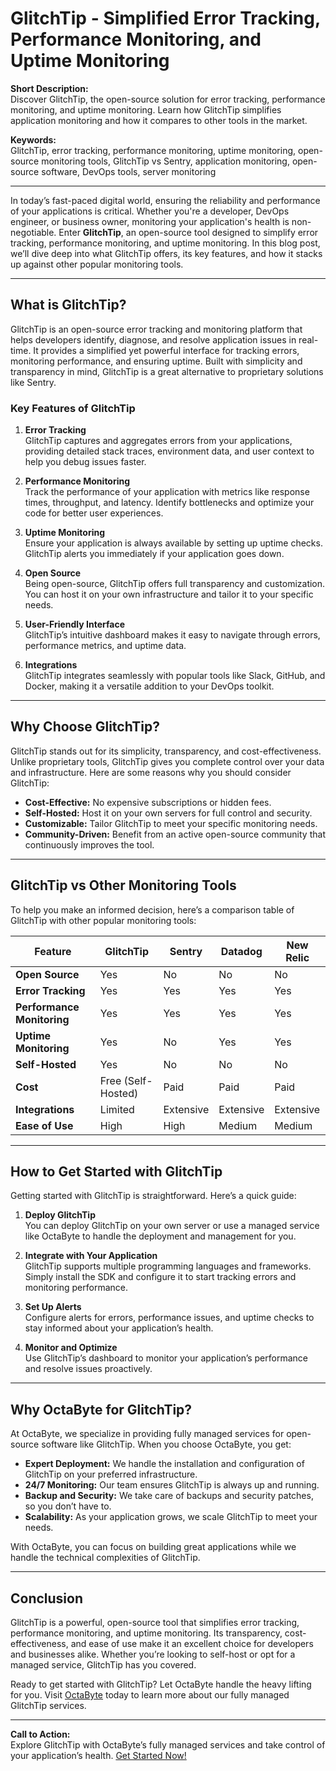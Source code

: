 # GlitchTip - Simplified Error Tracking, Performance Monitoring, and Uptime Monitoring

**Short Description:**  
Discover GlitchTip, the open-source solution for error tracking, performance monitoring, and uptime monitoring. Learn how GlitchTip simplifies application monitoring and how it compares to other tools in the market.

**Keywords:**  
GlitchTip, error tracking, performance monitoring, uptime monitoring, open-source monitoring tools, GlitchTip vs Sentry, application monitoring, open-source software, DevOps tools, server monitoring

---

In today’s fast-paced digital world, ensuring the reliability and performance of your applications is critical. Whether you're a developer, DevOps engineer, or business owner, monitoring your application's health is non-negotiable. Enter **GlitchTip**, an open-source tool designed to simplify error tracking, performance monitoring, and uptime monitoring. In this blog post, we’ll dive deep into what GlitchTip offers, its key features, and how it stacks up against other popular monitoring tools.

---

## What is GlitchTip?

GlitchTip is an open-source error tracking and monitoring platform that helps developers identify, diagnose, and resolve application issues in real-time. It provides a simplified yet powerful interface for tracking errors, monitoring performance, and ensuring uptime. Built with simplicity and transparency in mind, GlitchTip is a great alternative to proprietary solutions like Sentry.

### Key Features of GlitchTip

1. **Error Tracking**  
   GlitchTip captures and aggregates errors from your applications, providing detailed stack traces, environment data, and user context to help you debug issues faster.

2. **Performance Monitoring**  
   Track the performance of your application with metrics like response times, throughput, and latency. Identify bottlenecks and optimize your code for better user experiences.

3. **Uptime Monitoring**  
   Ensure your application is always available by setting up uptime checks. GlitchTip alerts you immediately if your application goes down.

4. **Open Source**  
   Being open-source, GlitchTip offers full transparency and customization. You can host it on your own infrastructure and tailor it to your specific needs.

5. **User-Friendly Interface**  
   GlitchTip’s intuitive dashboard makes it easy to navigate through errors, performance metrics, and uptime data.

6. **Integrations**  
   GlitchTip integrates seamlessly with popular tools like Slack, GitHub, and Docker, making it a versatile addition to your DevOps toolkit.

---

## Why Choose GlitchTip?

GlitchTip stands out for its simplicity, transparency, and cost-effectiveness. Unlike proprietary tools, GlitchTip gives you complete control over your data and infrastructure. Here are some reasons why you should consider GlitchTip:

- **Cost-Effective:** No expensive subscriptions or hidden fees.  
- **Self-Hosted:** Host it on your own servers for full control and security.  
- **Customizable:** Tailor GlitchTip to meet your specific monitoring needs.  
- **Community-Driven:** Benefit from an active open-source community that continuously improves the tool.

---

## GlitchTip vs Other Monitoring Tools

To help you make an informed decision, here’s a comparison table of GlitchTip with other popular monitoring tools:

| Feature                | GlitchTip           | Sentry              | Datadog             | New Relic           |
|------------------------|---------------------|---------------------|---------------------|---------------------|
| **Open Source**        | Yes                 | No                  | No                  | No                  |
| **Error Tracking**     | Yes                 | Yes                 | Yes                 | Yes                 |
| **Performance Monitoring** | Yes             | Yes                 | Yes                 | Yes                 |
| **Uptime Monitoring**  | Yes                 | No                  | Yes                 | Yes                 |
| **Self-Hosted**        | Yes                 | No                  | No                  | No                  |
| **Cost**               | Free (Self-Hosted)  | Paid                | Paid                | Paid                |
| **Integrations**       | Limited             | Extensive           | Extensive           | Extensive           |
| **Ease of Use**        | High                | High                | Medium              | Medium              |

---

## How to Get Started with GlitchTip

Getting started with GlitchTip is straightforward. Here’s a quick guide:

1. **Deploy GlitchTip**  
   You can deploy GlitchTip on your own server or use a managed service like OctaByte to handle the deployment and management for you.

2. **Integrate with Your Application**  
   GlitchTip supports multiple programming languages and frameworks. Simply install the SDK and configure it to start tracking errors and monitoring performance.

3. **Set Up Alerts**  
   Configure alerts for errors, performance issues, and uptime checks to stay informed about your application’s health.

4. **Monitor and Optimize**  
   Use GlitchTip’s dashboard to monitor your application’s performance and resolve issues proactively.

---

## Why OctaByte for GlitchTip?

At OctaByte, we specialize in providing fully managed services for open-source software like GlitchTip. When you choose OctaByte, you get:

- **Expert Deployment:** We handle the installation and configuration of GlitchTip on your preferred infrastructure.  
- **24/7 Monitoring:** Our team ensures GlitchTip is always up and running.  
- **Backup and Security:** We take care of backups and security patches, so you don’t have to.  
- **Scalability:** As your application grows, we scale GlitchTip to meet your needs.  

With OctaByte, you can focus on building great applications while we handle the technical complexities of GlitchTip.

---

## Conclusion

GlitchTip is a powerful, open-source tool that simplifies error tracking, performance monitoring, and uptime monitoring. Its transparency, cost-effectiveness, and ease of use make it an excellent choice for developers and businesses alike. Whether you’re looking to self-host or opt for a managed service, GlitchTip has you covered.

Ready to get started with GlitchTip? Let OctaByte handle the heavy lifting for you. Visit [OctaByte](https://octabyte.io) today to learn more about our fully managed GlitchTip services.

---

**Call to Action:**  
Explore GlitchTip with OctaByte’s fully managed services and take control of your application’s health. [Get Started Now!](https://octabyte.io)